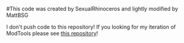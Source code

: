 #This code was created by SexualRhinoceros and lightly modified by MattBSG



I don't push code to this repository! If you looking for my iteration of ModTools please see [this repository](https://github.com/MattBSG/ModTools)!